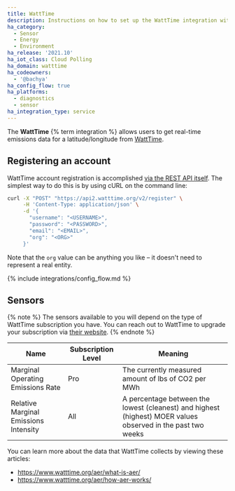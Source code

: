 ```yaml
---
title: WattTime
description: Instructions on how to set up the WattTime integration within Home Assistant.
ha_category:
  - Sensor
  - Energy
  - Environment
ha_release: '2021.10'
ha_iot_class: Cloud Polling
ha_domain: watttime
ha_codeowners:
  - '@bachya'
ha_config_flow: true
ha_platforms:
  - diagnostics
  - sensor
ha_integration_type: service
---
```


The **WattTime** {% term integration %} allows users to get real-time emissions data for a latitude/longitude from [WattTime](https://www.watttime.org).

## Registering an account

WattTime account registration is accomplished [via the REST API itself](https://www.watttime.org/api-documentation/#register-new-user). The simplest way to do this is by using cURL on the command line:

```bash
curl -X "POST" "https://api2.watttime.org/v2/register" \
     -H 'Content-Type: application/json' \
     -d '{
       "username": "<USERNAME>",
       "password": "<PASSWORD>",
       "email": "<EMAIL>",
       "org": "<ORG>"
     }'
```

Note that the `org` value can be anything you like – it doesn't need to represent a real entity.

{% include integrations/config_flow.md %}

## Sensors

{% note %}
The sensors available to you will depend on the type of WattTime subscription you have. You can reach out to WattTime to upgrade your subscription via [their website](https://www.watttime.org/contact/).
{% endnote %}

| Name                                  | Subscription Level | Meaning                                                                                                     |
| ------------------------------------- | ------------------ | ----------------------------------------------------------------------------------------------------------- |
| Marginal Operating Emissions Rate     | Pro                | The currently measured amount of lbs of CO2 per MWh                                                         |
| Relative Marginal Emissions Intensity | All                | A percentage between the lowest (cleanest) and highest (highest) MOER values observed in the past two weeks |

You can learn more about the data that WattTime collects by viewing these articles:

- https://www.watttime.org/aer/what-is-aer/
- https://www.watttime.org/aer/how-aer-works/
